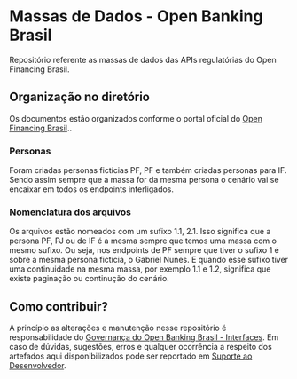 # Massas de Dados - Open Banking Brasil

Repositório referente as massas de dados das APIs regulatórias do Open Financing Brasil.

## Organização no diretório

Os documentos estão organizados conforme o portal oficial do [Open Financing Brasil](https://openbankingbrasil.atlassian.net/wiki/spaces/OB/overview)..

### Personas
Foram criadas personas fictícias PF, PF e também criadas personas para IF. Sendo assim sempre que a massa for da mesma persona o cenário vai se encaixar em todos os endpoints interligados. 

### Nomenclatura dos arquivos
Os arquivos estão nomeados com um sufixo 1.1, 2.1. Isso significa que a persona PF, PJ ou de IF é a mesma sempre que temos uma massa com o mesmo sufixo. Ou seja, nos endpoints de PF sempre que tiver o sufixo 1 é sobre a mesma persona fictícia, o Gabriel Nunes. E quando esse sufixo tiver uma continuidade na mesma massa, por exemplo 1.1 e 1.2, significa que existe paginação ou continução do cenário.

## Como contribuir?

A princípio as alterações e manutenção nesse repositório é responsabilidade do  [Governança do Open Banking Brasil - Interfaces](mailto:gt-interfaces@openbankingbr.org). Em caso de dúvidas, sugestões, erros e qualquer ocorrência a respeito dos artefados aqui disponibilizados pode ser reportado em [Suporte ao Desenvolvedor](https://servicedesk.openbankingbrasil.org.br/Login.jsp?navLanguage=pt-BR).
